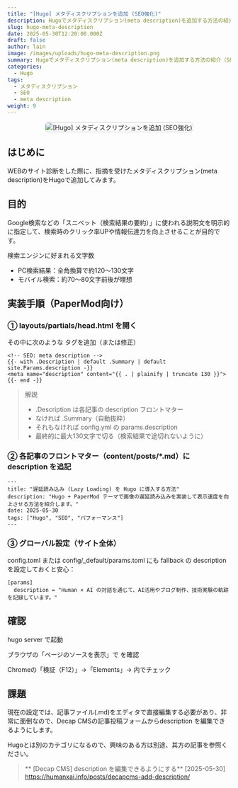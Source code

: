 ```yaml
---
title: "[Hugo] メタディスクリプションを追加 (SEO強化)"
description: Hugoでメタディスクリプション(meta description)を追加する方法の紹介（SEO強化）
slug: hugo-meta-description
date: 2025-05-30T12:20:00.000Z
draft: false
author: lain
image: /images/uploads/hugo-meta-description.png
summary: Hugoでメタディスクリプション(meta description)を追加する方法の紹介（SEO強化）
categories:
  - Hugo
tags:
  - メタディスクリプション
  - SEO
  - meta description
weight: 9
---
```

<center>
<img src="/images/uploads/hugo-meta-description.png" alt="[Hugo] メタディスクリプションを追加 (SEO強化)"  loading="lazy" decoding="async" style="max-width:80%; height:auto; border:1px solid #ccc; border-radius:6px; "/>
</center>

## はじめに

WEBのサイト診断をした際に、指摘を受けたメタディスクリプション(meta description)をHugoで追加してみます。

## 目的

Google検索などの「スニペット（検索結果の要約）」に使われる説明文を明示的に指定して、検索時のクリック率UPや情報伝達力を向上させることが目的です。

検索エンジンに好まれる文字数
- PC検索結果：全角換算で約120～130文字
- モバイル検索：約70～80文字前後が理想


## 実装手順（PaperMod向け）

### ① layouts/partials/head.html を開く

その中に次のような <meta> タグを追加（または修正）

```
<!-- SEO: meta description -->
{{- with .Description | default .Summary | default site.Params.description -}}
<meta name="description" content="{{ . | plainify | truncate 130 }}">
{{- end -}}
```

> 解説
> - .Description は各記事の description フロントマター
> - なければ .Summary（自動抜粋）
> - それもなければ config.yml の params.description
> - 最終的に最大130文字で切る（検索結果で途切れないように）



### ② 各記事のフロントマター（content/posts/*.md）に description を追記

```
---
title: "遅延読み込み (Lazy Loading) を Hugo に導入する方法"
description: "Hugo + PaperMod テーマで画像の遅延読み込みを実装して表示速度を向上させる方法を紹介します。"
date: 2025-05-30
tags: ["Hugo", "SEO", "パフォーマンス"]
---
```

### ③ グローバル設定（サイト全体）

config.toml または config/_default/params.toml にも fallback の description を設定しておくと安心：

```
[params]
  description = "Human × AI の対話を通じて、AI活用やブログ制作、技術実験の軌跡を記録しています。"
```

## 確認

hugo server で起動

ブラウザの「ページのソースを表示」で <meta name="description"> を確認

Chromeの「検証（F12）」→「Elements」→ <head> 内でチェック


## 課題

現在の設定では、記事ファイル(.md)をエディタで直接編集する必要があり、非常に面倒なので、Decap CMSの記事投稿フォームからdescription を編集できるようにします。

Hugoとは別のカテゴリになるので、興味のある方は別途、其方の記事を参照ください。

>** [Decap CMS] description を編集できるようにする** [2025-05-30]<br>
<https://humanxai.info/posts/decapcms-add-description/><br>

